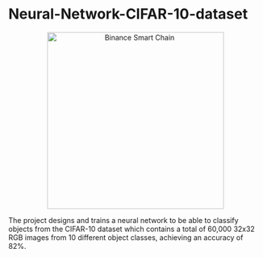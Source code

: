 # Neural-Network-CIFAR-10-dataset

<p align="center">
  <img src="https://production-media.paperswithcode.com/datasets/4fdf2b82-2bc3-4f97-ba51-400322b228b1.png" width="350" title="Binance Smart Chain">
</p>

The project designs and trains a neural network to be able to classify objects from the CIFAR-10 dataset which contains a total of 60,000 32x32 RGB images from 10 different object classes, achieving an accuracy of 82%.

